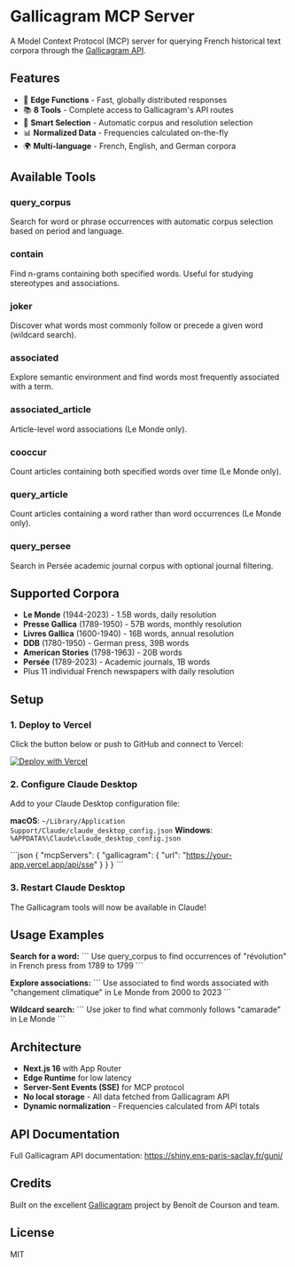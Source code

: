 # Gallicagram MCP Server

A Model Context Protocol (MCP) server for querying French historical text corpora through the [Gallicagram API](https://shiny.ens-paris-saclay.fr/app/gallicagram).

## Features

- 🚀 **Edge Functions** - Fast, globally distributed responses
- 📚 **8 Tools** - Complete access to Gallicagram's API routes
- 🤖 **Smart Selection** - Automatic corpus and resolution selection
- 📊 **Normalized Data** - Frequencies calculated on-the-fly
- 🌍 **Multi-language** - French, English, and German corpora

## Available Tools

### query_corpus
Search for word or phrase occurrences with automatic corpus selection based on period and language.

### contain
Find n-grams containing both specified words. Useful for studying stereotypes and associations.

### joker
Discover what words most commonly follow or precede a given word (wildcard search).

### associated
Explore semantic environment and find words most frequently associated with a term.

### associated_article
Article-level word associations (Le Monde only).

### cooccur
Count articles containing both specified words over time (Le Monde only).

### query_article
Count articles containing a word rather than word occurrences (Le Monde only).

### query_persee
Search in Persée academic journal corpus with optional journal filtering.

## Supported Corpora

- **Le Monde** (1944-2023) - 1.5B words, daily resolution
- **Presse Gallica** (1789-1950) - 57B words, monthly resolution
- **Livres Gallica** (1600-1940) - 16B words, annual resolution
- **DDB** (1780-1950) - German press, 39B words
- **American Stories** (1798-1963) - 20B words
- **Persée** (1789-2023) - Academic journals, 1B words
- Plus 11 individual French newspapers with daily resolution

## Setup

### 1. Deploy to Vercel

Click the button below or push to GitHub and connect to Vercel:

[![Deploy with Vercel](https://vercel.com/button)](https://vercel.com/new/clone?repository-url=https://github.com/yourusername/gallicagram-mcp)

### 2. Configure Claude Desktop

Add to your Claude Desktop configuration file:

**macOS**: `~/Library/Application Support/Claude/claude_desktop_config.json`
**Windows**: `%APPDATA%\Claude\claude_desktop_config.json`

\`\`\`json
{
  "mcpServers": {
    "gallicagram": {
      "url": "https://your-app.vercel.app/api/sse"
    }
  }
}
\`\`\`

### 3. Restart Claude Desktop

The Gallicagram tools will now be available in Claude!

## Usage Examples

**Search for a word:**
\`\`\`
Use query_corpus to find occurrences of "révolution" in French press from 1789 to 1799
\`\`\`

**Explore associations:**
\`\`\`
Use associated to find words associated with "changement climatique" in Le Monde from 2000 to 2023
\`\`\`

**Wildcard search:**
\`\`\`
Use joker to find what commonly follows "camarade" in Le Monde
\`\`\`

## Architecture

- **Next.js 16** with App Router
- **Edge Runtime** for low latency
- **Server-Sent Events (SSE)** for MCP protocol
- **No local storage** - All data fetched from Gallicagram API
- **Dynamic normalization** - Frequencies calculated from API totals

## API Documentation

Full Gallicagram API documentation: https://shiny.ens-paris-saclay.fr/guni/

## Credits

Built on the excellent [Gallicagram](https://shiny.ens-paris-saclay.fr/app/gallicagram) project by Benoît de Courson and team.

## License

MIT

